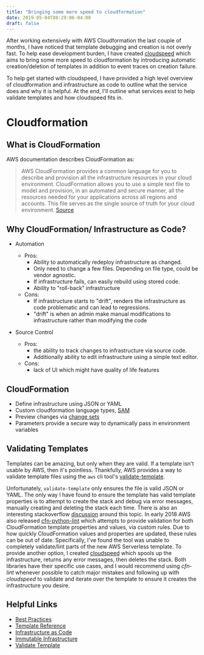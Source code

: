```yaml
---
title: "Bringing some more speed to cloudformation"
date: 2019-05-04T08:29:06-04:00
draft: false
---
```


After working extensively with AWS Cloudformation the last couple of months, I have noticed that template debugging and creation is not overly fast. To help ease development burden, I have created [cloudspeed](https://github.com/christopherdiehl/cloudspeed) which aims to bring some more speed to cloudformation by introducing automatic creation/deletion of templates in addition to event traces on creation failure. 

To help get started with cloudspeed, I have provided a high level overview of cloudformation and infrastructure as code to outline what the service does and why it is helpful. At the end, I'll outline what services exist to help validate templates and how cloudspeed fits in.

# Cloudformation

## What is CloudFormation

AWS documentation describes CloudFormation as:

> AWS CloudFormation provides a common language for you to describe and provision all the infrastructure resources in your cloud environment. CloudFormation allows you to use a simple text file to model and provision, in an automated and secure manner, all the resources needed for your applications across all regions and accounts. This file serves as the single source of truth for your cloud environment. [Source](https://aws.amazon.com/cloudformation/)

## Why CloudFormation/ Infrastructure as Code?

- Automation

  - Pros:
    - Ability to automatically redeploy infrastructure as changed.
    - Only need to change a few files. Depending on file type, could be vendor agnostic.
    - If infrastructure fails, can easily rebuild using stored code.
    - Ability to "roll-back" infrastructure
  - Cons:
    - If infrastructure starts to "drift", renders the infrastructure as code problematic and can lead to regressions.
    - "drift" is when an admin make manual modifications to infrastructure rather than modifying the code

- Source Control
  - Pros:
    - the ability to track changes to infrastructure via source code.
    - Additionally ability to edit infrastructure using a simple text editor.
  - Cons:
    - lack of UI which might have quality of life features

## CloudFormation

- Define infrastructure using JSON or YAML
- Custom cloudformation language types, [SAM](https://github.com/awslabs/serverless-application-model/blob/master/versions/2016-10-31.md)
- Preview changes via [change sets](https://docs.aws.amazon.com/AWSCloudFormation/latest/UserGuide/using-cfn-updating-stacks-changesets.html)
- Parameters provide a secure way to dynamically pass in environment variables

## Validating Templates

Templates can be amazing, but only when they are valid. If a template isn't usable by AWS, then it's pointless. Thankfully, AWS provides a way to validate template files using the `aws` cli tool's [validate-template](https://docs.aws.amazon.com/cli/latest/reference/cloudformation/validate-template.html).

Unfortunately, `validate-template` only ensures the file is valid JSON or YAML. The only way I have found to ensure the template has valid template properties is to attempt to create the stack and debug via error messages, manually creating and deleting the stack each time. There is also an interesting stackoverflow [discussion](https://stackoverflow.com/questions/11854772/how-can-i-quickly-and-effectively-debug-cloudformation-templates) around this topic. In early 2018 AWS also released [cfn-python-lint](https://github.com/aws-cloudformation/cfn-python-lint) which attempts to provide validation for both CloudFormation template properties and values, via custom rules. Due to how quickly CloudFormation values and properties are updated, these rules can be out of date. Specifically, I've found the tool was unable to completely validate/lint parts of the new AWS Serverless template. To provide another option, I created [cloudspeed](https://github.com/christopherdiehl/cloudspeed) which spools up the infrastructure, returns any error messages, then deletes the stack. Both libraries have their specific use cases, and I would recommend using *cfn-lint* whenever possible to catch major mistakes and following up with *cloudspeed* to validate and iterate over the template to ensure it creates the infrastructure you desire.

## Helpful Links

- [Best Practices](https://docs.aws.amazon.com/AWSCloudFormation/latest/UserGuide/best-practices.html)
- [Template Reference](https://docs.aws.amazon.com/AWSCloudFormation/latest/UserGuide/template-reference.html)
- [Infrastructure as Code](https://devops.stackexchange.com/questions/550/what-is-infrastructure-as-code)
- [Immutable Infrastructure](https://www.hashicorp.com/resources/what-is-mutable-vs-immutable-infrastructure)
- [Validate Template](https://docs.aws.amazon.com/cli/latest/reference/cloudformation/validate-template.html)
